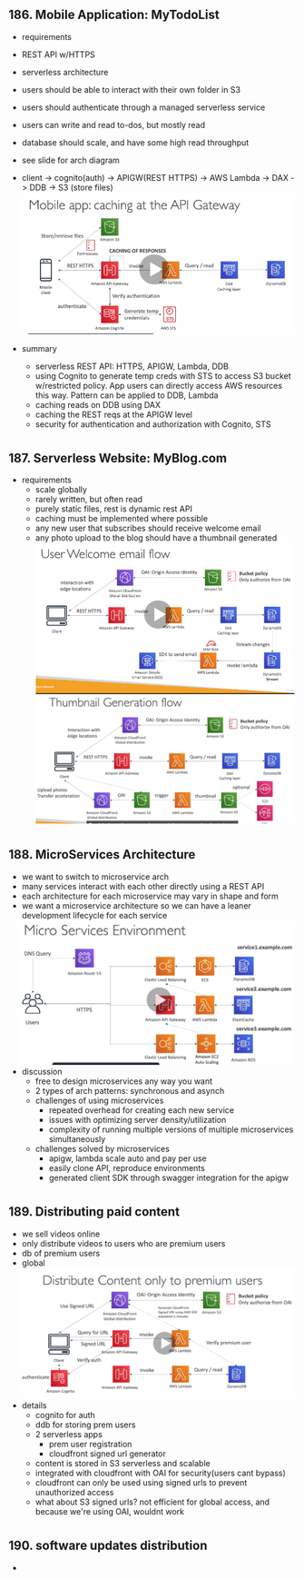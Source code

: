 ## 186. Mobile Application: MyTodoList

- requirements
- REST API w/HTTPS
- serverless architecture
- users should be able to interact with their own folder in S3
- users should authenticate through a managed serverless service
- users can write and read to-dos, but mostly read
- database should scale, and have some high read throughput
- see slide for arch diagram

- client -> cognito(auth) -> APIGW(REST HTTPS) -> AWS Lambda -> DAX -> DDB
  -> S3 (store files)
  ![mobile app](img/16-mobile-app.png)
- summary
  - serverless REST API: HTTPS, APIGW, Lambda, DDB
  - using Cognito to generate temp creds with STS to access S3 bucket w/restricted policy. App users can directly access AWS resources this way. Pattern can be applied to DDB, Lambda
  - caching reads on DDB using DAX
  - caching the REST reqs at the APIGW level
  - security for authentication and authorization with Cognito, STS

#

## 187. Serverless Website: MyBlog.com

- requirements
  - scale globally
  - rarely written, but often read
  - purely static files, rest is dynamic rest API
  - caching must be implemented where possible
  - any new user that subscribes should receive welcome email
  - any photo upload to the blog should have a thumbnail generated
    ![user email flow](img/16-user-email-flow.png)
    ![thumbnail generation](img/16-thumbnail.png)

#

## 188. MicroServices Architecture

- we want to switch to microservice arch
- many services interact with each other directly using a REST API
- each architecture for each microservice may vary in shape and form
- we want a microservice architecture so we can have a leaner development lifecycle for each service
  ![ex of a micro arch with 3 diff services](img/16-micro-arch.png)
- discussion
  - free to design microservices any way you want
  - 2 types of arch patterns: synchronous and asynch
  - challenges of using microservices
    - repeated overhead for creating each new service
    - issues with optimizing server density/utilization
    - complexity of running multiple versions of multiple microservices simultaneously
  - challenges solved by microservices
    - apigw, lambda scale auto and pay per use
    - easily clone API, reproduce environments
    - generated client SDK through swagger integration for the apigw

#

## 189. Distributing paid content

- we sell videos online
- only distribute videos to users who are premium users
- db of premium users
- global
  ![distributed content arch for prem users using signed URLs](img/16-distributed.png)
- details
  - cognito for auth
  - ddb for storing prem users
  - 2 serverless apps
    - prem user registration
    - cloudfront signed url generator
  - content is stored in S3 serverless and scalable
  - integrated with cloudfront with OAI for security(users cant bypass)
  - cloudfront can only be used using signed urls to prevent unauthorized access
  - what about S3 signed urls? not efficient for global access, and because we're using OAI, wouldnt work

#

## 190. software updates distribution

-

#
